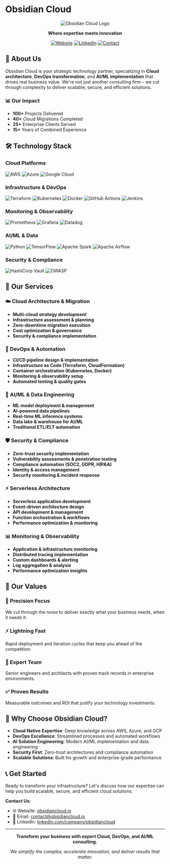 # Obsidian Cloud

<div align="center">

![Obsidian Cloud Logo](https://via.placeholder.com/200x200/1a1a1a/ffffff?text=Obsidian+Cloud)

**Where expertise meets innovation**

[![Website](https://img.shields.io/badge/Website-obsidiancloud.io-blue?style=for-the-badge)](https://obsidiancloud.io)
[![LinkedIn](https://img.shields.io/badge/LinkedIn-Connect-0077B5?style=for-the-badge&logo=linkedin)](https://linkedin.com/company/obsidiancloud)
[![Contact](https://img.shields.io/badge/Contact-Get%20Started-green?style=for-the-badge)](mailto:contact@obsidiancloud.io)

</div>

## 🚀 About Us

Obsidian Cloud is your strategic technology partner, specializing in **Cloud architecture**, **DevOps transformation**, and **AI/ML implementation** that drives real business value. We're not just another consulting firm – we cut through complexity to deliver scalable, secure, and efficient solutions.

### 📊 Our Impact

- **100+** Projects Delivered
- **40+** Cloud Migrations Completed  
- **25+** Enterprise Clients Served
- **15+** Years of Combined Experience

## 🛠️ Technology Stack

### Cloud Platforms
![AWS](https://img.shields.io/badge/AWS-232F3E?style=for-the-badge&logo=amazon-aws&logoColor=white)
![Azure](https://img.shields.io/badge/Microsoft_Azure-0089D0?style=for-the-badge&logo=microsoft-azure&logoColor=white)
![Google Cloud](https://img.shields.io/badge/Google_Cloud-4285F4?style=for-the-badge&logo=google-cloud&logoColor=white)

### Infrastructure & DevOps
![Terraform](https://img.shields.io/badge/Terraform-623CE4?style=for-the-badge&logo=terraform&logoColor=white)
![Kubernetes](https://img.shields.io/badge/Kubernetes-326CE5?style=for-the-badge&logo=kubernetes&logoColor=white)
![Docker](https://img.shields.io/badge/Docker-2496ED?style=for-the-badge&logo=docker&logoColor=white)
![GitHub Actions](https://img.shields.io/badge/GitHub_Actions-2088FF?style=for-the-badge&logo=github-actions&logoColor=white)
![Jenkins](https://img.shields.io/badge/Jenkins-D24939?style=for-the-badge&logo=jenkins&logoColor=white)

### Monitoring & Observability
![Prometheus](https://img.shields.io/badge/Prometheus-E6522C?style=for-the-badge&logo=prometheus&logoColor=white)
![Grafana](https://img.shields.io/badge/Grafana-F46800?style=for-the-badge&logo=grafana&logoColor=white)
![Datadog](https://img.shields.io/badge/Datadog-632CA6?style=for-the-badge&logo=datadog&logoColor=white)

### AI/ML & Data
![Python](https://img.shields.io/badge/Python-3776AB?style=for-the-badge&logo=python&logoColor=white)
![TensorFlow](https://img.shields.io/badge/TensorFlow-FF6F00?style=for-the-badge&logo=tensorflow&logoColor=white)
![Apache Spark](https://img.shields.io/badge/Apache_Spark-E25A1C?style=for-the-badge&logo=apache-spark&logoColor=white)
![Apache Airflow](https://img.shields.io/badge/Apache_Airflow-017CEE?style=for-the-badge&logo=apache-airflow&logoColor=white)

### Security & Compliance
![HashiCorp Vault](https://img.shields.io/badge/Vault-000000?style=for-the-badge&logo=vault&logoColor=white)
![OWASP](https://img.shields.io/badge/OWASP-000000?style=for-the-badge&logo=owasp&logoColor=white)

## 🎯 Our Services

### ☁️ Cloud Architecture & Migration
- **Multi-cloud strategy development**
- **Infrastructure assessment & planning**
- **Zero-downtime migration execution**
- **Cost optimization & governance**
- **Security & compliance implementation**

### 🔄 DevOps & Automation
- **CI/CD pipeline design & implementation**
- **Infrastructure as Code (Terraform, CloudFormation)**
- **Container orchestration (Kubernetes, Docker)**
- **Monitoring & observability setup**
- **Automated testing & quality gates**

### 🧠 AI/ML & Data Engineering
- **ML model deployment & management**
- **AI-powered data pipelines**
- **Real-time ML inference systems**
- **Data lake & warehouse for AI/ML**
- **Traditional ETL/ELT automation**

### 🛡️ Security & Compliance
- **Zero-trust security implementation**
- **Vulnerability assessments & penetration testing**
- **Compliance automation (SOC2, GDPR, HIPAA)**
- **Identity & access management**
- **Security monitoring & incident response**

### ⚡ Serverless Architecture
- **Serverless application development**
- **Event-driven architecture design**
- **API development & management**
- **Function orchestration & workflows**
- **Performance optimization & monitoring**

### 📊 Monitoring & Observability
- **Application & infrastructure monitoring**
- **Distributed tracing implementation**
- **Custom dashboards & alerting**
- **Log aggregation & analysis**
- **Performance optimization insights**

## 🌟 Our Values

### 🎯 Precision Focus
We cut through the noise to deliver exactly what your business needs, when it needs it.

### ⚡ Lightning Fast
Rapid deployment and iteration cycles that keep you ahead of the competition.

### 👥 Expert Team
Senior engineers and architects with proven track records in enterprise environments.

### ✅ Proven Results
Measurable outcomes and ROI that justify your technology investments.

## 🚀 Why Choose Obsidian Cloud?

- **Cloud Native Expertise**: Deep knowledge across AWS, Azure, and GCP
- **DevOps Excellence**: Streamlined processes and automated workflows
- **AI Solution Engineering**: Modern AI/ML implementation and data engineering
- **Security First**: Zero-trust architectures and compliance automation
- **Scalable Solutions**: Built for growth and enterprise-grade performance

## 📞 Get Started

Ready to transform your infrastructure? Let's discuss how our expertise can help you build scalable, secure, and efficient cloud solutions.

**Contact Us:**
- 🌐 Website: [obsidiancloud.io](https://obsidiancloud.io)
- 📧 Email: contact@obsidiancloud.io
- 💼 LinkedIn: [linkedin.com/company/obsidiancloud](https://linkedin.com/company/obsidiancloud)

---

<div align="center">

**Transform your business with expert Cloud, DevOps, and AI/ML consulting.**

*We simplify the complex, accelerate innovation, and deliver results that matter.*

</div>
